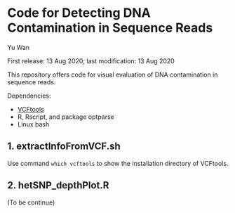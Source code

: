 # Code for Detecting DNA Contamination in Sequence Reads

Yu Wan

First release: 13 Aug 2020; last modification: 13 Aug 2020



This repository offers code for visual evaluation of DNA contamination in sequence reads.



Dependencies:

- [VCFtools](https://vcftools.github.io/index.html)
- R, Rscript, and package optparse
- Linux bash



## 1. extractInfoFromVCF.sh

Use command `which vcftools` to show the installation directory of VCFtools.



## 2. hetSNP_depthPlot.R

(To be continue)



